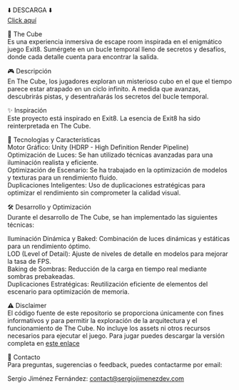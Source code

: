 ⬇️ DESCARGA ⬇️<br>
[Click aquí](https://sergiojimenezdev.itch.io/the-cube)

🎲 The Cube<br>
Es una experiencia inmersiva de escape room inspirada en el enigmático juego Exit8. Sumérgete en un bucle temporal lleno de secretos y desafíos, donde cada detalle cuenta para encontrar la salida.

🎮 Descripción<br>
En The Cube, los jugadores exploran un misterioso cubo en el que el tiempo parece estar atrapado en un ciclo infinito. A medida que avanzas, descubrirás pistas, y desentrañarás los secretos del bucle temporal.

✨ Inspiración<br>
Este proyecto está inspirado en Exit8. La esencia de Exit8 ha sido reinterpretada en The Cube.

🔧 Tecnologías y Características<br>
Motor Gráfico: Unity (HDRP - High Definition Render Pipeline)<br>
Optimización de Luces: Se han utilizado técnicas avanzadas para una iluminación realista y eficiente.<br>
Optimización de Escenario: Se ha trabajado en la optimización de modelos y texturas para un rendimiento fluido.<br>
Duplicaciones Inteligentes: Uso de duplicaciones estratégicas para optimizar el rendimiento sin comprometer la calidad visual.

🛠️ Desarrollo y Optimización<br>
Durante el desarrollo de The Cube, se han implementado las siguientes técnicas:

Iluminación Dinámica y Baked: Combinación de luces dinámicas y estáticas para un rendimiento óptimo.<br>
LOD (Level of Detail): Ajuste de niveles de detalle en modelos para mejorar la tasa de FPS.<br>
Baking de Sombras: Reducción de la carga en tiempo real mediante sombras prebakeadas.<br>
Duplicaciones Estratégicas: Reutilización eficiente de elementos del escenario para optimización de memoria.

⚠️ Disclaimer<br>
El código fuente de este repositorio se proporciona únicamente con fines informativos y para permitir la exploración de la arquitectura y el funcionamiento de The Cube.
No incluye los assets ni otros recursos necesarios para ejecutar el juego.
Para jugar puedes descargar la versión completa en [este enlace](https://sergiojimenezdev.itch.io/the-cube)

📧 Contacto<br>
Para preguntas, sugerencias o feedback, puedes contactarme por email:

Sergio Jiménez Fernández: contact@sergiojimenezdev.com
